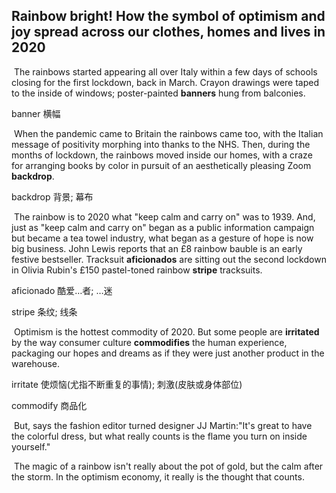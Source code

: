 ## Rainbow bright! How the symbol of optimism and joy spread across our clothes, homes and lives in 2020

​		The rainbows started appearing all over Italy within a few days of schools closing for the first lockdown, back in March. Crayon drawings were taped to the inside of windows; poster-painted **banners** hung from balconies.

banner  横幅

​		When the pandemic came to Britain the rainbows came too, with the Italian message of positivity morphing into thanks to the NHS. Then, during the months of lockdown, the rainbows moved inside our homes, with a craze for arranging books by color in pursuit of an aesthetically pleasing Zoom **backdrop**.

backdrop  背景; 幕布

​		The rainbow is to 2020 what "keep calm and carry on" was to 1939. And, just as "keep calm and carry on" began as a public information campaign but became a tea towel industry, what began as a gesture of hope is now big business. John Lewis reports that an £8 rainbow bauble is an early festive bestseller. Tracksuit **aficionados** are sitting out the second lockdown in Olivia Rubin's £150 pastel-toned rainbow **stripe** tracksuits.

aficionado  酷爱…者; …迷

stripe  条纹; 线条

​		Optimism is the hottest commodity of 2020. But some people are **irritated** by the way consumer culture **commodifies** the human experience, packaging our hopes and dreams as if they were just another product in the warehouse.

irritate  使烦恼(尤指不断重复的事情); 刺激(皮肤或身体部位)

commodify  商品化

​		But, says the fashion editor turned designer JJ Martin:"It's great to have the colorful dress, but what really counts is the flame you turn on inside yourself."

​		The magic of a rainbow isn't really about the pot of gold, but the calm after the storm. In the optimism economy, it really is the thought that counts.